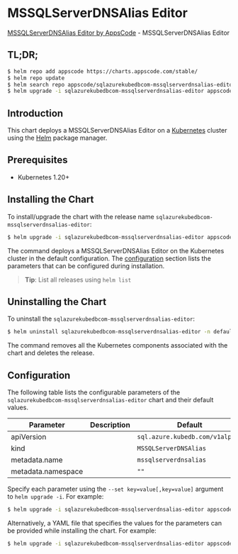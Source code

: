 # MSSQLServerDNSAlias Editor

[MSSQLServerDNSAlias Editor by AppsCode](https://appscode.com) - MSSQLServerDNSAlias Editor

## TL;DR;

```bash
$ helm repo add appscode https://charts.appscode.com/stable/
$ helm repo update
$ helm search repo appscode/sqlazurekubedbcom-mssqlserverdnsalias-editor --version=v0.21.0
$ helm upgrade -i sqlazurekubedbcom-mssqlserverdnsalias-editor appscode/sqlazurekubedbcom-mssqlserverdnsalias-editor -n default --create-namespace --version=v0.21.0
```

## Introduction

This chart deploys a MSSQLServerDNSAlias Editor on a [Kubernetes](http://kubernetes.io) cluster using the [Helm](https://helm.sh) package manager.

## Prerequisites

- Kubernetes 1.20+

## Installing the Chart

To install/upgrade the chart with the release name `sqlazurekubedbcom-mssqlserverdnsalias-editor`:

```bash
$ helm upgrade -i sqlazurekubedbcom-mssqlserverdnsalias-editor appscode/sqlazurekubedbcom-mssqlserverdnsalias-editor -n default --create-namespace --version=v0.21.0
```

The command deploys a MSSQLServerDNSAlias Editor on the Kubernetes cluster in the default configuration. The [configuration](#configuration) section lists the parameters that can be configured during installation.

> **Tip**: List all releases using `helm list`

## Uninstalling the Chart

To uninstall the `sqlazurekubedbcom-mssqlserverdnsalias-editor`:

```bash
$ helm uninstall sqlazurekubedbcom-mssqlserverdnsalias-editor -n default
```

The command removes all the Kubernetes components associated with the chart and deletes the release.

## Configuration

The following table lists the configurable parameters of the `sqlazurekubedbcom-mssqlserverdnsalias-editor` chart and their default values.

|     Parameter      | Description |                  Default                   |
|--------------------|-------------|--------------------------------------------|
| apiVersion         |             | <code>sql.azure.kubedb.com/v1alpha1</code> |
| kind               |             | <code>MSSQLServerDNSAlias</code>           |
| metadata.name      |             | <code>mssqlserverdnsalias</code>           |
| metadata.namespace |             | <code>""</code>                            |


Specify each parameter using the `--set key=value[,key=value]` argument to `helm upgrade -i`. For example:

```bash
$ helm upgrade -i sqlazurekubedbcom-mssqlserverdnsalias-editor appscode/sqlazurekubedbcom-mssqlserverdnsalias-editor -n default --create-namespace --version=v0.21.0 --set apiVersion=sql.azure.kubedb.com/v1alpha1
```

Alternatively, a YAML file that specifies the values for the parameters can be provided while
installing the chart. For example:

```bash
$ helm upgrade -i sqlazurekubedbcom-mssqlserverdnsalias-editor appscode/sqlazurekubedbcom-mssqlserverdnsalias-editor -n default --create-namespace --version=v0.21.0 --values values.yaml
```
